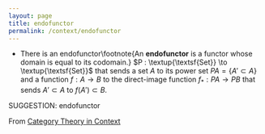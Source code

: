```yaml
---
layout: page
title: endofunctor
permalink: /context/endofunctor
---
```

-  There is an endofunctor\footnote{An **endofunctor** is a functor whose domain is equal to its codomain.} $P : \textup{\textsf{Set}} \to \textup{\textsf{Set}}$ that sends a set $A$ to its power set $PA = \{ A' \subset A\}$ and a function $f : A \to B$ to the direct-image function $f_* : PA \to PB$ that sends $A' \subset A$ to $f(A') \subset B$.

SUGGESTION: endofunctor

From [Category Theory in Context](https://mathgloss.github.io/MathGloss/context.html)
